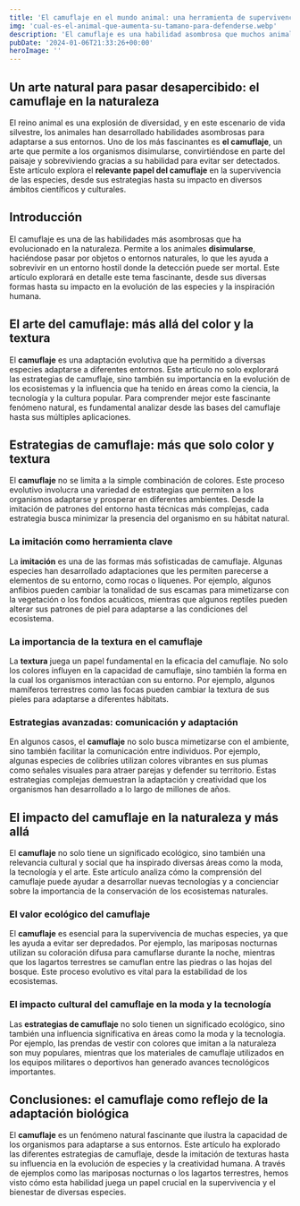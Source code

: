 ```yaml
---
title: 'El camuflaje en el mundo animal: una herramienta de supervivencia - Camuflaje Militar'
img: 'cual-es-el-animal-que-aumenta-su-tamano-para-defenderse.webp'
description: 'El camuflaje es una habilidad asombrosa que muchos animales poseen para mezclarse con su entorno y evitar ser detectados por sus depredadores. Esta técnica de'
pubDate: '2024-01-06T21:33:26+00:00'
heroImage: ''
---
```

    
  ## Un arte natural para pasar desapercibido: el camuflaje en la naturaleza

El reino animal es una explosión de diversidad, y en este escenario de vida silvestre, los animales han desarrollado habilidades asombrosas para adaptarse a sus entornos. Uno de los más fascinantes es **el camuflaje**, un arte que permite a los organismos disimularse, convirtiéndose en parte del paisaje y sobreviviendo gracias a su habilidad para evitar ser detectados. Este artículo explora el **relevante papel del camuflaje** en la supervivencia de las especies, desde sus estrategias hasta su impacto en diversos ámbitos científicos y culturales.

## Introducción

El camuflaje es una de las habilidades más asombrosas que ha evolucionado en la naturaleza. Permite a los animales **disimularse**, haciéndose pasar por objetos o entornos naturales, lo que les ayuda a sobrevivir en un entorno hostil donde la detección puede ser mortal. Este artículo explorará en detalle este tema fascinante, desde sus diversas formas hasta su impacto en la evolución de las especies y la inspiración humana.

## El arte del camuflaje: más allá del color y la textura

El **camuflaje** es una adaptación evolutiva que ha permitido a diversas especies adaptarse a diferentes entornos. Este artículo no solo explorará las estrategias de camuflaje, sino también su importancia en la evolución de los ecosistemas y la influencia que ha tenido en áreas como la ciencia, la tecnología y la cultura popular. Para comprender mejor este fascinante fenómeno natural, es fundamental analizar desde las bases del camuflaje hasta sus múltiples aplicaciones.

## Estrategias de camuflaje: más que solo color y textura

El **camuflaje** no se limita a la simple combinación de colores. Este proceso evolutivo involucra una variedad de estrategias que permiten a los organismos adaptarse y prosperar en diferentes ambientes. Desde la imitación de patrones del entorno hasta técnicas más complejas, cada estrategia busca minimizar la presencia del organismo en su hábitat natural.

### La imitación como herramienta clave

La **imitación** es una de las formas más sofisticadas de camuflaje. Algunas especies han desarrollado adaptaciones que les permiten parecerse a elementos de su entorno, como rocas o líquenes. Por ejemplo, algunos anfibios pueden cambiar la tonalidad de sus escamas para mimetizarse con la vegetación o los fondos acuáticos, mientras que algunos reptiles pueden alterar sus patrones de piel para adaptarse a las condiciones del ecosistema.

### La importancia de la textura en el camuflaje

La **textura** juega un papel fundamental en la eficacia del camuflaje. No solo los colores influyen en la capacidad de camuflaje, sino también la forma en la cual los organismos interactúan con su entorno. Por ejemplo, algunos mamíferos terrestres como las focas pueden cambiar la textura de sus pieles para adaptarse a diferentes hábitats.

### Estrategias avanzadas: comunicación y adaptación

En algunos casos, el **camuflaje** no solo busca mimetizarse con el ambiente, sino también facilitar la comunicación entre individuos. Por ejemplo, algunas especies de colibríes utilizan colores vibrantes en sus plumas como señales visuales para atraer parejas y defender su territorio. Estas estrategias complejas demuestran la adaptación y creatividad que los organismos han desarrollado a lo largo de millones de años.

## El impacto del camuflaje en la naturaleza y más allá

El **camuflaje** no solo tiene un significado ecológico, sino también una relevancia cultural y social que ha inspirado diversas áreas como la moda, la tecnología y el arte. Este artículo analiza cómo la comprensión del camuflaje puede ayudar a desarrollar nuevas tecnologías y a concienciar sobre la importancia de la conservación de los ecosistemas naturales.

### El valor ecológico del camuflaje

El **camuflaje** es esencial para la supervivencia de muchas especies, ya que les ayuda a evitar ser depredados. Por ejemplo, las mariposas nocturnas utilizan su coloración difusa para camuflarse durante la noche, mientras que los lagartos terrestres se camuflan entre las piedras o las hojas del bosque. Este proceso evolutivo es vital para la estabilidad de los ecosistemas.

### El impacto cultural del camuflaje en la moda y la tecnología

Las **estrategias de camuflaje** no solo tienen un significado ecológico, sino también una influencia significativa en áreas como la moda y la tecnología. Por ejemplo, las prendas de vestir con colores que imitan a la naturaleza son muy populares, mientras que los materiales de camuflaje utilizados en los equipos militares o deportivos han generado avances tecnológicos importantes.

## Conclusiones: el camuflaje como reflejo de la adaptación biológica

El **camuflaje** es un fenómeno natural fascinante que ilustra la capacidad de los organismos para adaptarse a sus entornos. Este artículo ha explorado las diferentes estrategias de camuflaje, desde la imitación de texturas hasta su influencia en la evolución de especies y la creatividad humana. A través de ejemplos como las mariposas nocturnas o los lagartos terrestres, hemos visto cómo esta habilidad juega un papel crucial en la supervivencia y el bienestar de diversas especies.
  